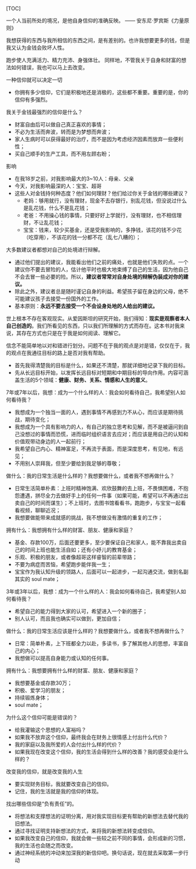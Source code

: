 
[TOC]

一个人当前所处的境况，是他自身信仰的准确反映。 —— 安东尼·罗宾斯《力量原则》

我想获得的东西与我所相信的东西之间，是有差别的。也许我想要更多的钱，但是我又认为金钱会败坏人性。

跑步使人充满活力、精力充沛、身强体壮。
同样地，不管我关于自身和财富的想法如何错误，我也可以马上去改变。

一种信仰就可以决定一切
- 你拥有多少信仰，它们是积极地还是消极的，这些都不重要。重要的是，你的信仰有多强烈。

我关于金钱最强烈的信仰是什么？
- 财富自由后可以做自己真正喜欢的事情；
- 不必为生活而奔波，转而是为梦想而奔波；
- 家人生病时可以获得最好的治疗，而不是因为考虑经济因素而放弃一些便利性；
- 买自己顺手的生产工具，而不用左顾右盼；

影响
- 在我18岁之前，对我影响最大的3~10人：母亲、父亲
- 今天，对我影响最深的人：宝宝、超哥
- 这些人对金钱持何种态度？他们如何理财？他们给过你关于金钱的哪些建议？
    - 老妈：够用就行，没有理财，现金不去存银行，别乱花钱，但没说过什么是乱花钱，什么不是乱花钱；
    - 老爸：不用操心钱的事情，只要好好上学就行，没有理财，也不相信理财，不让乱花钱；
    - 宝宝：钱来，较少买基金，还是受我影响的，多挣钱，该花的钱不少花（吃穿用），不该花的钱一分都不花（乱七八糟的）；

大多数建议者都想对自己的处境进行辩解。
- 通过他们提出的建议，我能看出他们之前的痛处，也就是他们失败的点。一个建议你不要去冒险的人，估计他平时也极大地束缚了自己的生活，因为他自己不会去冒一些必要的险。所以，**建议者常常对自身处境的辩解伪装成对你的建议。**
- 除此之外，建议者总是随时谨记自身的利益。希望孩子留在身边的父母，绝不可能建议孩子去接受一份国外的工作。
- 基本原则：**永远不要去接受一个不会设身处地的人给出的建议。**

世上根本不存在客观现实。从爱因斯坦的研究开始，我们得知：**现实是观察者本人自己创造的**。我们所看见的东西，只以我们所理解的方式而存在。这本书对我来说，其存在方式也只是在于我是如何阅读、理解它。

信念不能简单地以对和错进行划分。问题不在于我的观点是对是错，仅仅在于，我的观点在我通往目标的路上是否对我有帮助。

- 首先我得清楚我的目标是什么，如果还不清楚，那就详细地记录下我的目标。
- 先从长远目标开始，以发挥长远目标对短期和中期目标的导向作用。内容可涵盖生活的5个领域：**健康、财务、关系、情感和人生的意义**。

7年或7年以后，我想：成为一个什么样的人：我会如何看待自己，我希望别人如何看待我？
- 我想成为一个独当一面的人，遇到事情不再感到力不从心，而应该是期待挑战，期待变化；
- 我想成为一个具有影响力的人，有自己的独立思考和见解，而不是被逼问到自己没想过的事情而恐慌，进而临时组织语言去应对；而应该是用自己的认知和价值观带动身边的人一起前行；
- 我希望自己内心、精神富足，不再流于表面，而是深度思考，有见地，有远见；
- 不用别人崇拜我，但至少要给到我足够的尊敬；

做什么：我的日常生活是什么样的？我想要做什么，或者我不想再做什么？
- 日常生活简单朴素：上班时精神饱满、欢欣鼓舞的去上班，不畏惧困难，不抱怨遭遇，拼尽全力去做好手上的任何一件事（如果可能，希望可以不再通过出卖自己的时间而谋生）；不上班时，去图书馆看看书，跑跑步，与宝宝一起看看视频，聊聊近况；
- 我想要做能带来成就感的挑战，我不想做没有激情的重复的工作；

拥有什么：我想拥有什么样的财富、朋友、健康和家庭？
- 基金、存款100万，后面还要更多，至少要保证自己和家人，能不靠我出卖自己的时间上班也能生活自如；还有小妤儿的教育基金；
- 乐观、积极的朋友，或者像超哥这样睿智的前辈带路；
- 不要为病症而苦恼，希望跑步能伴我一生；
- 宝宝作为我认知升级的领路人，后面可以一起进步，一起沟通交流，做到名副其实的 soul mate；

3年或3年以后，我想：成为一个什么样的人：我会如何看待自己，我希望别人如何看待我？
- 希望自己的能力得到大家的认可，希望进入一个新的圈子；
- 别人认可，而且我也确实可以做到，更加自信；

做什么：我的日常生活应该是什么样的？我想要做什么，或者我不想再做什么？
- 日常：简单朴素，上下班都全力以赴，多读书，多了解其他人的思想，丰富自己的内心；
- 我想做可以提高自身能力或认知的任何事。

拥有什么：我想要拥有什么样的财富、朋友、健康和家庭？
- 我想要基金或存款30万；
- 积极、爱学习的朋友；
- 持续锻炼身体；
- soul mate；

为什么这个信仰可能是错误的？
- 给我灌输这个思想的人富裕吗？
- 如果我不放弃这个信仰，最终我会在财务上很情感上付出什么代价？
- 我的家庭以及我所爱的人会付出什么样的代价？
- 如果我现在改变这个信仰，我的生活会得到什么样的改善？我的感受会是什么样的？

改变我的信仰，就是改变我的人生
- 要实现财务目标，我就要改变自己的信仰。
- 记住，我的生活就是我的信仰的体现。

找出哪些信仰是“负有责任”的。
- 将想法和支撑想法的证明分离，用对我实现目标更有帮助的新想法去替代我的旧想法。
- 通过寻找证明支持新想法的方式，来将我的新想法转变成信仰。
- 如果我改变自己的信仰，我就会做一些较之前不同的事情，会形成新的习惯，我的生活也会随之而改变。
- 通过神经系统的冲动来加深我的新信仰吧。换句话说，现在就去采取第一步行动

